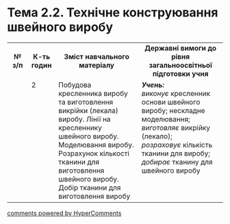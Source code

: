 <div id="hypercomments_widget" class="js-hypercomments-widget invisible"></div>

# Тема 2.2.  Технічне конструювання швейного виробу


<table>
  <tr>
    <td width="10%" align="center"><b>№ з/п</b></td>
    <td width="10%" align="center"><b>К-ть годин</b></td>
    <td width="40%" align="center"><b>Зміст навчального матеріалу</b></td>
    <td width="40%" align="center"><b>Державні вимоги до рівня загальноосвітньої підготовки учня</b></td>
  </tr>
  <tr>
<td width="10%" style="vertical-align:top !important;"></td>
<td width="10%" style="vertical-align:top !important;">2</td>
    <td width="40%" style="vertical-align:top !important;">
Побудова кресленника виробу та виготовлення викрійки (лекала) виробу.  Лінії на кресленнику швейного виробу. Моделювання виробу. Розрахунок кількості тканини для виготовлення швейного виробу.<br>
Добір тканини для виготовлення виробу
</td>
    <td width="40%" style="vertical-align:top !important;">
<i><b>Учень:</b></i><br>
<i>виконує</i> кресленник основи швейного виробу; нескладне моделювання;<br>
<i>виготовляє</i> викрійку (лекало);<br>
<i>розраховує</i> кількість тканини для виробу;<br>
<i>добирає</i> тканину для швейного виробу
</td>
  </tr>
</table>

<div class="js-hypercomments-container">
<a href="http://hypercomments.com" class="hc-link" title="comments widget">comments powered by HyperComments</a>
</div>